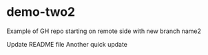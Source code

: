 # demo-two2
Example of GH repo starting on remote side with new branch name2

Update README file
Another quick update

